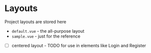 # Layouts

Project layouts are stored here

* `default.vue` - the all-purpose layout
* `sample.vue` - just for the reference
* [ ] centered layout - TODO for use in elements like Login and Register 